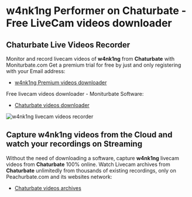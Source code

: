 # w4nk1ng Performer on Chaturbate - Free LiveCam videos downloader

## Chaturbate Live Videos Recorder

Monitor and record livecam videos of **w4nk1ng** from **Chaturbate** with Moniturbate.com
Get a premium trial for free by just and only registering with your Email address:
* [w4nk1ng Premium videos downloader](https://moniturbate.com/request-demo-licence-key.html)

Free livecam videos downloader - Moniturbate Software:
* [Chaturbate videos downloader](https://moniturbate.com/moniturbate-download-software.html)

![w4nk1ng livecam videos recorder](https://peachurnet.com/templates/moniturbate-software.png)


## Capture w4nk1ng videos from the Cloud and watch your recordings on Streaming

Without the need of downloading a software, capture **w4nk1ng** livecam videos from **Chaturbate** 100% online.
Watch Livecam archives from **Chaturbate** unlimitedly from thousands of existing recordings, only on Peachurbate.com and its websites network:
* [Chaturbate videos archives](https://peachurnet.com/)